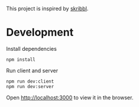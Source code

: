 This project is inspired by [skribbl](https://skribbl.io/).

# Development

Install dependencies

```
npm install
```

Run client and server

```
npm run dev:client
npm run dev:server
```

Open [http://localhost:3000](http://localhost:3000) to view it in the browser.

